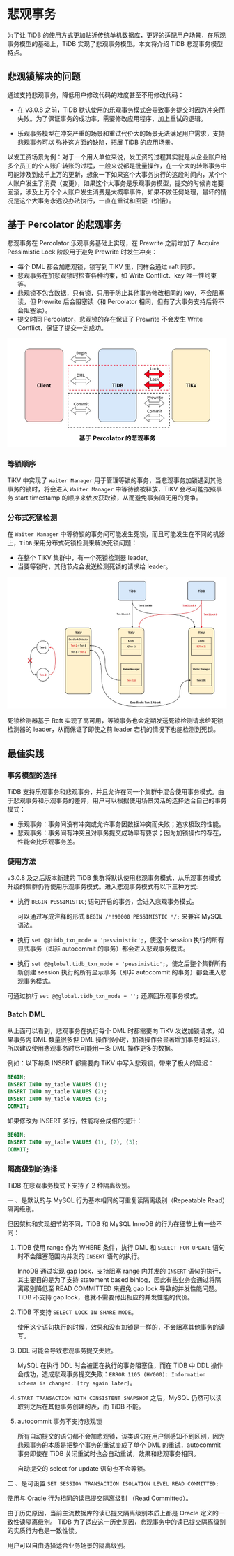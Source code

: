 # 悲观事务

为了让 TiDB 的使用方式更加贴近传统单机数据库，更好的适配用户场景，在乐观事务模型的基础上，TiDB 实现了悲观事务模型。本文将介绍 TiDB 悲观事务模型特点。

## 悲观锁解决的问题

通过支持悲观事务，降低用户修改代码的难度甚至不用修改代码：

* 在 v3.0.8 之前，TiDB 默认使用的乐观事务模式会导致事务提交时因为冲突而失败。为了保证事务的成功率，需要修改应用程序，加上重试的逻辑。

- 乐观事务模型在冲突严重的场景和重试代价大的场景无法满足用户需求，支持悲观事务可以 弥补这方面的缺陷，拓展 TiDB 的应用场景。

以发工资场景为例：对于一个用人单位来说，发工资的过程其实就是从企业账户给多个员工的个人账户转账的过程，一般来说都是批量操作，在一个大的转账事务中可能涉及到成千上万的更新，想象一下如果这个大事务执行的这段时间内，某个个人账户发生了消费（变更），如果这个大事务是乐观事务模型，提交的时候肯定要回滚，涉及上万个个人账户发生消费是大概率事件，如果不做任何处理，最坏的情况是这个大事务永远没办法执行，一直在重试和回滚（饥饿）。

## 基于 Percolator 的悲观事务

悲观事务在 Percolator 乐观事务基础上实现，在 Prewrite 之前增加了 Acquire Pessimistic Lock 阶段用于避免 Prewrite 时发生冲突：

* 每个 DML 都会加悲观锁，锁写到 TiKV 里，同样会通过 raft 同步。
* 悲观事务在加悲观锁时检查各种约束，如 Write Conflict、key 唯一性约束等。
* 悲观锁不包含数据，只有锁，只用于防止其他事务修改相同的 key，不会阻塞读，但 Prewrite 后会阻塞读（和 Percolator 相同，但有了大事务支持后将不会阻塞读）。
* 提交时同 Percolator，悲观锁的存在保证了 Prewrite 不会发生 Write Conflict，保证了提交一定成功。

![1.png](/res/session1/chapter6/pessimistic-txn/1.png)

### 等锁顺序

TiKV 中实现了 `Waiter Manager` 用于管理等锁的事务，当悲观事务加锁遇到其他事务的锁时，将会进入 `Waiter Manager` 中等待锁被释放，TiKV 会尽可能按照事务 start timestamp 的顺序来依次获取锁，从而避免事务间无用的竞争。

### 分布式死锁检测

在 `Waiter Manager` 中等待锁的事务间可能发生死锁，而且可能发生在不同的机器上，`TiDB` 采用分布式死锁检测来解决死锁问题：

- 在整个 TiKV 集群中，有一个死锁检测器 leader。
- 当要等锁时，其他节点会发送检测死锁的请求给 leader。

![2.png](/res/session1/chapter6/pessimistic-txn/2.png)

死锁检测器基于 Raft 实现了高可用，等锁事务也会定期发送死锁检测请求给死锁检测器的 leader，从而保证了即使之前 leader 宕机的情况下也能检测到死锁。

## 最佳实践

### 事务模型的选择

TiDB 支持乐观事务和悲观事务，并且允许在同一个集群中混合使用事务模式。由于悲观事务和乐观事务的差异，用户可以根据使用场景灵活的选择适合自己的事务模式：

* 乐观事务：事务间没有冲突或允许事务因数据冲突而失败；追求极致的性能。
* 悲观事务：事务间有冲突且对事务提交成功率有要求；因为加锁操作的存在，性能会比乐观事务差。

### 使用方法

v3.0.8 及之后版本新建的 TiDB 集群将默认使用悲观事务模式，从乐观事务模式升级的集群仍将使用乐观事务模式。进入悲观事务模式有以下三种方式:

- 执行 `BEGIN PESSIMISTIC`; 语句开启的事务，会进入悲观事务模式。

  可以通过写成注释的形式 `BEGIN /*!90000 PESSIMISTIC */;` 来兼容 MySQL 语法。

- 执行 `set @@tidb_txn_mode = 'pessimistic';`，使这个 session 执行的所有显式事务（即非 autocommit 的事务）都会进入悲观事务模式。

- 执行 `set @@global.tidb_txn_mode = 'pessimistic';`，使之后整个集群所有新创建 session 执行的所有显示事务（即非 autocommit 的事务）都会进入悲观事务模式。

可通过执行 `set @@global.tidb_txn_mode = '';` 还原回乐观事务模式。

### Batch DML

从上面可以看到，悲观事务在执行每个 DML 时都需要向 TiKV 发送加锁请求，如果事务内 DML 数量很多但 DML 操作很小时，加锁操作会显著增加事务的延迟，所以建议使用悲观事务时尽可能用一条 DML 操作更多的数据。

例如：以下每条 INSERT 都需要向 TiKV 中写入悲观锁，带来了极大的延迟：

```sql
BEGIN;
INSERT INTO my_table VALUES (1);
INSERT INTO my_table VALUES (2);
INSERT INTO my_table VALUES (3);
COMMIT;
```

如果修改为 INSERT 多行，性能将会成倍的提升：

```sql
BEGIN;
INSERT INTO my_table VALUES (1), (2), (3);
COMMIT;
```

### 隔离级别的选择

TiDB 在悲观事务模式下支持了 2 种隔离级别。

一 、是默认的与 MySQL 行为基本相同的可重复读隔离级别（Repeatable Read）隔离级别。

但因架构和实现细节的不同，TiDB 和 MySQL InnoDB 的行为在细节上有一些不同：

1. TiDB 使用 range 作为 WHERE 条件，执行 DML 和 `SELECT FOR UPDATE` 语句时不会阻塞范围内并发的 `INSERT` 语句的执行。

   InnoDB 通过实现 gap lock，支持阻塞 range 内并发的 `INSERT` 语句的执行，其主要目的是为了支持 statement based binlog，因此有些业务会通过将隔离级别降低至 READ COMMITTED 来避免 gap lock 导致的并发性能问题。TiDB 不支持 gap lock，也就不需要付出相应的并发性能的代价。

2. TiDB 不支持 `SELECT LOCK IN SHARE MODE`。

   使用这个语句执行的时候，效果和没有加锁是一样的，不会阻塞其他事务的读写。

3. DDL 可能会导致悲观事务提交失败。

   MySQL 在执行 DDL 时会被正在执行的事务阻塞住，而在 TiDB 中 DDL 操作会成功，造成悲观事务提交失败：`ERROR 1105 (HY000): Information schema is changed. [try again later]`。

4. `START TRANSACTION WITH CONSISTENT SNAPSHOT` 之后，MySQL 仍然可以读取到之后在其他事务创建的表，而 TiDB 不能。

5. autocommit 事务不支持悲观锁

   所有自动提交的语句都不会加悲观锁，该类语句在用户侧感知不到区别，因为悲观事务的本质是把整个事务的重试变成了单个 DML 的重试，autocommit 事务即使在 TiDB 关闭重试时也会自动重试，效果和悲观事务相同。

   自动提交的 select for update 语句也不会等锁。

二 、是可设置 `SET SESSION TRANSACTION ISOLATION LEVEL READ COMMITTED;`

 使用与 Oracle 行为相同的读已提交隔离级别 （Read Committed）。

由于历史原因，当前主流数据库的读已提交隔离级别本质上都是 Oracle 定义的一致性读隔离级别。  TiDB 为了适应这一历史原因，悲观事务中的读已提交隔离级别的实质行为也是一致性读。

用户可以自由选择适合业务场景的隔离级别。
